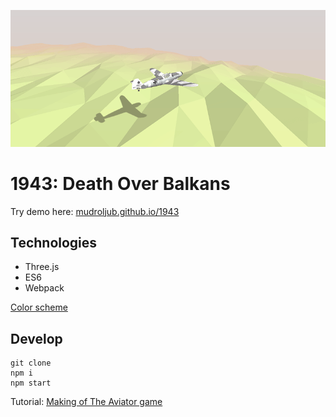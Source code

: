 [![](screen.png)](https://mudroljub.github.io/1943/)

# 1943: Death Over Balkans

Try demo here: [mudroljub.github.io/1943](https://mudroljub.github.io/1943/)

## Technologies

* Three.js
* ES6
* Webpack

[Color scheme](https://color.adobe.com/S%C3%B3bria-3-color-theme-9503950/edit/?copy=true&base=2&rule=Custom&selected=1&name=Copy%20of%20S%C3%B3bria%203&mode=rgb&rgbvalues=0.8705882352941177,0.8941176470588236,0.6313725490196078,0.5686274509803921,0.6470588235294118,0.4,0.18823529411764706,0.16862745098039217,0.1843137254901961,0.8431372549019608,0.8235294117647058,0.8235294117647058,0.8980392156862745,0.7725490196078432,0.6705882352941176&swatchOrder=0,1,2,3,4)

## Develop

```
git clone
npm i
npm start
```

Tutorial: [Making of The Aviator game](https://tympanus.net/codrops/2016/04/26/the-aviator-animating-basic-3d-scene-threejs/)
